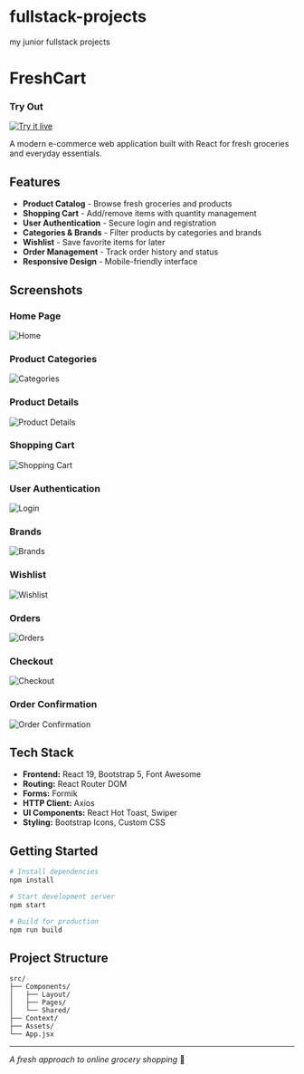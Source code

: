 # fullstack-projects
my junior fullstack projects
# FreshCart 
### Try Out
<a href="https://marslinoed.github.io/fullstack-projects/React_Projects/freshcart/build" target="_blank">
  <img src="../../try-it-out.svg" alt="Try it live"> 
</a>

A modern e-commerce web application built with React for fresh groceries and everyday essentials.

## Features

- **Product Catalog** - Browse fresh groceries and products
- **Shopping Cart** - Add/remove items with quantity management
- **User Authentication** - Secure login and registration
- **Categories & Brands** - Filter products by categories and brands
- **Wishlist** - Save favorite items for later
- **Order Management** - Track order history and status
- **Responsive Design** - Mobile-friendly interface

## Screenshots

### Home Page
![Home](ScreenShots/Screenshot%202025-10-02%20220842.png)

### Product Categories
![Categories](ScreenShots/Screenshot%202025-10-02%20220934.png)

### Product Details
![Product Details](ScreenShots/Screenshot%202025-10-02%20220950.png)

### Shopping Cart
![Shopping Cart](ScreenShots/Screenshot%202025-10-02%20221009.png)

### User Authentication
![Login](ScreenShots/Screenshot%202025-10-02%20221029.png)

### Brands
![Brands](ScreenShots/Screenshot%202025-10-02%20221040.png)

### Wishlist
![Wishlist](ScreenShots/Screenshot%202025-10-02%20221106.png)

### Orders
![Orders](ScreenShots/Screenshot%202025-10-02%20221122.png)

### Checkout
![Checkout](ScreenShots/Screenshot%202025-10-02%20221242.png)

### Order Confirmation
![Order Confirmation](ScreenShots/Screenshot%202025-10-02%20221333.png)

## Tech Stack

- **Frontend:** React 19, Bootstrap 5, Font Awesome
- **Routing:** React Router DOM
- **Forms:** Formik
- **HTTP Client:** Axios
- **UI Components:** React Hot Toast, Swiper
- **Styling:** Bootstrap Icons, Custom CSS

## Getting Started

```bash
# Install dependencies
npm install

# Start development server
npm start

# Build for production
npm run build
```

## Project Structure

```
src/
├── Components/
│   ├── Layout/
│   ├── Pages/
│   └── Shared/
├── Context/
├── Assets/
└── App.jsx
```

---

*A fresh approach to online grocery shopping* 🥬

